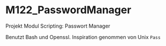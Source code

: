 # M122_PasswordManager
Projekt Modul Scripting: Passwort Manager

Benutzt Bash und Openssl. Inspiration genommen von Unix `Pass`